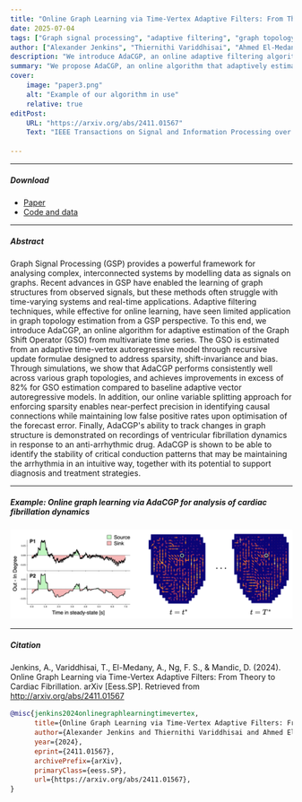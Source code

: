 ```yaml
---
title: "Online Graph Learning via Time-Vertex Adaptive Filters: From Theory to Cardiac Fibrillation" 
date: 2025-07-04
tags: ["Graph signal processing", "adaptive filtering", "graph topology learning", "time series", "cardiac fibrillation", "causal graph process"]
author: ["Alexander Jenkins", "Thiernithi Variddhisai", "Ahmed El-Medany", "Fu Siong Ng", "Danilo Mandic"]
description: "We introduce AdaCGP, an online adaptive filtering algorithm for learning time-varying graph structures from multivariate time series, with applications to tracking cardiac fibrillation dynamics and assessing electrophenotype stability."
summary: "We propose AdaCGP, an online algorithm that adaptively estimates graph shift operators from streaming multivariate time series using time-vertex autoregressive models. The method achieves 82% improvement over baseline adaptive VAR models in graph structure recovery and demonstrates clinical utility in tracking ventricular fibrillation dynamics under anti-arrhythmic treatment."
cover:
    image: "paper3.png"
    alt: "Example of our algorithm in use"
    relative: true
editPost:
    URL: "https://arxiv.org/abs/2411.01567"
    Text: "IEEE Transactions on Signal and Information Processing over Networks"

---
```


---

##### Download

+ [Paper](paper3.pdf)
+ [Code and data](https://github.com/jenkins-alex/AdaCGP)

---

##### Abstract

Graph Signal Processing (GSP) provides a powerful framework for analysing complex, interconnected systems by modelling data as signals on graphs. Recent advances in GSP have enabled the learning of graph structures from observed signals, but these methods often struggle with time-varying systems and real-time applications. Adaptive filtering techniques, while effective for online learning, have seen limited application in graph topology estimation from a GSP perspective. To this end, we introduce AdaCGP, an online algorithm for adaptive estimation of the Graph Shift Operator (GSO) from multivariate time series. The GSO is estimated from an adaptive time-vertex autoregressive model through recursive update formulae designed to address sparsity, shift-invariance and bias. Through simulations, we show that AdaCGP performs consistently well across various graph topologies, and achieves improvements in excess of 82% for GSO estimation compared to baseline adaptive vector autoregressive models. In addition, our online variable splitting approach for enforcing sparsity enables near-perfect precision in identifying causal connections while maintaining low false positive rates upon optimisation of the forecast error. Finally, AdaCGP's ability to track changes in graph structure is demonstrated on recordings of ventricular fibrillation dynamics in response to an anti-arrhythmic drug. AdaCGP is shown to be able to identify the stability of critical conduction patterns that may be maintaining the arrhythmia in an intuitive way, together with its potential to support diagnosis and treatment strategies.

---

##### Example: Online graph learning via AdaCGP for analysis of cardiac fibrillation dynamics

![](paper3.png)

---

##### Citation

Jenkins, A., Variddhisai, T., El-Medany, A., Ng, F. S., & Mandic, D. (2024). Online Graph Learning via Time-Vertex Adaptive Filters: From Theory to Cardiac Fibrillation. arXiv [Eess.SP]. Retrieved from http://arxiv.org/abs/2411.01567

```BibTeX
@misc{jenkins2024onlinegraphlearningtimevertex,
      title={Online Graph Learning via Time-Vertex Adaptive Filters: From Theory to Cardiac Fibrillation}, 
      author={Alexander Jenkins and Thiernithi Variddhisai and Ahmed El-Medany and Fu Siong Ng and Danilo Mandic},
      year={2024},
      eprint={2411.01567},
      archivePrefix={arXiv},
      primaryClass={eess.SP},
      url={https://arxiv.org/abs/2411.01567}, 
}
```